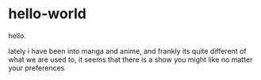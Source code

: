 # hello-world

hello.

lately i have been into manga and anime, and frankly its quite different of what we are used to, it seems that there is a show you might like no matter your preferences
